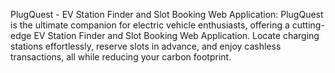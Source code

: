 PlugQuest - EV Station Finder and Slot Booking Web Application:
PlugQuest is the ultimate companion for electric vehicle enthusiasts, offering a cutting-edge EV Station Finder and Slot Booking Web
Application. Locate charging stations effortlessly, reserve slots in advance, and enjoy cashless transactions, all while reducing your
carbon footprint. 
